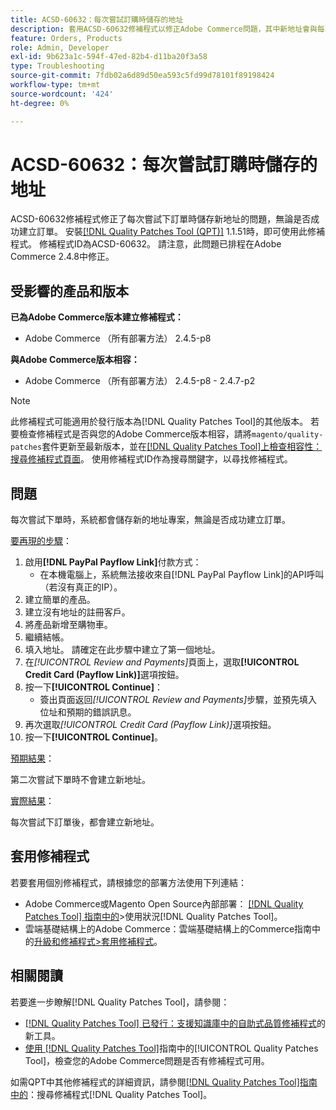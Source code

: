 ```yaml
---
title: ACSD-60632：每次嘗試訂購時儲存的地址
description: 套用ACSD-60632修補程式以修正Adobe Commerce問題，其中新地址會與每次嘗試下訂單一併儲存，無論是否成功建立訂單。
feature: Orders, Products
role: Admin, Developer
exl-id: 9b623a1c-594f-47ed-82b4-d11ba20f3a58
type: Troubleshooting
source-git-commit: 7fdb02a6d89d50ea593c5fd99d78101f89198424
workflow-type: tm+mt
source-wordcount: '424'
ht-degree: 0%

---
```


# ACSD-60632：每次嘗試訂購時儲存的地址

ACSD-60632修補程式修正了每次嘗試下訂單時儲存新地址的問題，無論是否成功建立訂單。 安裝[[!DNL Quality Patches Tool (QPT)]](https://experienceleague.adobe.com/en/docs/commerce-operations/tools/quality-patches-tool/quality-patches-tool-to-self-serve-quality-patches) 1.1.51時，即可使用此修補程式。 修補程式ID為ACSD-60632。 請注意，此問題已排程在Adobe Commerce 2.4.8中修正。

## 受影響的產品和版本

**已為Adobe Commerce版本建立修補程式：**

* Adobe Commerce （所有部署方法） 2.4.5-p8

**與Adobe Commerce版本相容：**

* Adobe Commerce （所有部署方法） 2.4.5-p8 - 2.4.7-p2

>[!NOTE]
>
>此修補程式可能適用於發行版本為[!DNL Quality Patches Tool]的其他版本。 若要檢查修補程式是否與您的Adobe Commerce版本相容，請將`magento/quality-patches`套件更新至最新版本，並在[[!DNL Quality Patches Tool]上檢查相容性：搜尋修補程式頁面](https://experienceleague.adobe.com/tools/commerce-quality-patches/index.html)。 使用修補程式ID作為搜尋關鍵字，以尋找修補程式。

## 問題

每次嘗試下單時，系統都會儲存新的地址專案，無論是否成功建立訂單。

<u>要再現的步驟</u>：

1. 啟用&#x200B;**[!DNL PayPal Payflow Link]**&#x200B;付款方式：
   * 在本機電腦上，系統無法接收來自[!DNL PayPal Payflow Link]的API呼叫（若沒有真正的IP）。
1. 建立簡單的產品。
1. 建立沒有地址的註冊客戶。
1. 將產品新增至購物車。
1. 繼續結帳。
1. 填入地址。 請確定在此步驟中建立了第一個地址。
1. 在&#x200B;*[!UICONTROL Review and Payments]*&#x200B;頁面上，選取&#x200B;**[!UICONTROL Credit Card (Payflow Link)]**&#x200B;選項按鈕。
1. 按一下&#x200B;**[!UICONTROL Continue]**：
   * 簽出頁面返回&#x200B;*[!UICONTROL Review and Payments]*&#x200B;步驟，並預先填入位址和預期的錯誤訊息。
1. 再次選取&#x200B;*[!UICONTROL Credit Card (Payflow Link)]*&#x200B;選項按鈕。
1. 按一下&#x200B;**[!UICONTROL Continue]**。

<u>預期結果</u>：

第二次嘗試下單時不會建立新地址。

<u>實際結果</u>：

每次嘗試下訂單後，都會建立新地址。

## 套用修補程式

若要套用個別修補程式，請根據您的部署方法使用下列連結：

* Adobe Commerce或Magento Open Source內部部署： [[!DNL Quality Patches Tool] 指南中的](https://experienceleague.adobe.com/docs/commerce-operations/tools/quality-patches-tool/usage.html)>使用狀況[!DNL Quality Patches Tool]。
* 雲端基礎結構上的Adobe Commerce：雲端基礎結構上的Commerce指南中的[升級和修補程式>套用修補程式](https://experienceleague.adobe.com/docs/commerce-cloud-service/user-guide/develop/upgrade/apply-patches.html)。

## 相關閱讀

若要進一步瞭解[!DNL Quality Patches Tool]，請參閱：

* [[!DNL Quality Patches Tool] 已發行：支援知識庫中的自助式品質修補程式](https://experienceleague.adobe.com/en/docs/commerce-operations/tools/quality-patches-tool/quality-patches-tool-to-self-serve-quality-patches)的新工具。
* [使用 [!DNL Quality Patches Tool]](/help/tools/quality-patches-tool/patches-available-in-qpt/check-patch-for-magento-issue-with-magento-quality-patches.md)指南中的[!UICONTROL Quality Patches Tool]，檢查您的Adobe Commerce問題是否有修補程式可用。

如需QPT中其他修補程式的詳細資訊，請參閱[[!DNL Quality Patches Tool]指南中的](https://experienceleague.adobe.com/tools/commerce-quality-patches/index.html)：搜尋修補程式[!DNL Quality Patches Tool]。
